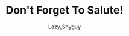 ---
media: "images/rounds/round_3/dont_forget_to_salute.png"
media_type: image
title: Don't Forget To Salute!
author: Lazy_Shyguy
desc: Bjeurn Suez and his expedition team salute the Nanotrasen flag as the cross the colony perimeter.
---